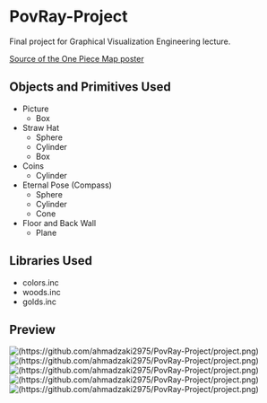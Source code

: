 # PovRay-Project

Final project for Graphical Visualization Engineering lecture.

[Source of the One Piece Map poster](https://onepiece.fandom.com/wiki/East_Blue?file=East_Blue_Infobox.png) 

## Objects and Primitives Used
- Picture
  - Box
- Straw Hat
  - Sphere
  - Cylinder
  - Box
- Coins
  - Cylinder
- Eternal Pose (Compass)
  - Sphere
  - Cylinder
  - Cone
- Floor and Back Wall
  - Plane
 
## Libraries Used
- colors.inc
- woods.inc
- golds.inc

## Preview
![(https://github.com/ahmadzaki2975/PovRay-Project/project.png)](https://raw.githubusercontent.com/ahmadzaki2975/PovRay-Project/main/project.png)
![(https://github.com/ahmadzaki2975/PovRay-Project/project.png)](https://raw.githubusercontent.com/ahmadzaki2975/PovRay-Project/main/project2.png)
![(https://github.com/ahmadzaki2975/PovRay-Project/project.png)](https://raw.githubusercontent.com/ahmadzaki2975/PovRay-Project/main/project3.png)
![(https://github.com/ahmadzaki2975/PovRay-Project/project.png)](https://raw.githubusercontent.com/ahmadzaki2975/PovRay-Project/main/project4.png)
![(https://github.com/ahmadzaki2975/PovRay-Project/project.png)](https://raw.githubusercontent.com/ahmadzaki2975/PovRay-Project/main/project5.png)
